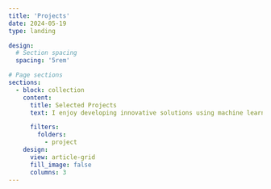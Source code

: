 ```yaml
---
title: 'Projects'
date: 2024-05-19
type: landing

design:
  # Section spacing
  spacing: '5rem'

# Page sections
sections:
  - block: collection
    content:
      title: Selected Projects
      text: I enjoy developing innovative solutions using machine learning and computer vision techniques. Below is a selection of projects that highlight my experience in these areas.

      filters:
        folders:
          - project
    design:
      view: article-grid
      fill_image: false
      columns: 3
---
```


